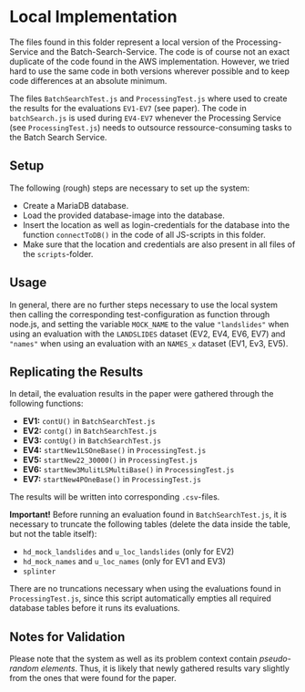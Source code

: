# Local Implementation

The files found in this folder represent a local version of the Processing-Service and the Batch-Search-Service. The code is of course not an exact duplicate of the code found in the AWS implementation. However, we tried hard to use the same code in both versions wherever possible and to keep code differences at an absolute minimum.

The files `BatchSearchTest.js` and `ProcessingTest.js` where used to create the results for the evaluations `EV1-EV7` (see paper). The code in `batchSearch.js` is used during `EV4-EV7` whenever the Processing Service (see `ProcessingTest.js`) needs to outsource ressource-consuming tasks to the Batch Search Service.

## Setup

The following (rough) steps are necessary to set up the system:

- Create a MariaDB database.
- Load the provided database-image into the database.
- Insert the location as well as login-credentials for the database into the function `connectToDB()` in the code of all JS-scripts in this folder.
- Make sure that the location and credentials are also present in all files of the `scripts`-folder.

## Usage

 In general, there are no further steps necessary to use the local system then calling the corresponding test-configuration as function through node.js, and setting the variable `MOCK_NAME` to the value `"landslides"` when using an evaluation with the `LANDSLIDES` dataset (EV2, EV4, EV6, EV7) and `"names"` when using an evaluation with an `NAMES_x` dataset (EV1, Ev3, EV5).

## Replicating the Results

 In detail, the evaluation results in the paper were gathered through the following functions:

- **EV1:** `contU()` in `BatchSearchTest.js`
- **EV2:** `contg()` in `BatchSearchTest.js`
- **EV3:** `contUg()` in `BatchSearchTest.js`
- **EV4:** `startNew1LSOneBase()` in `ProcessingTest.js`
- **EV5:** `startNew22_30000()` in `ProcessingTest.js`
- **EV6:** `startNew3MulitLSMultiBase()` in `ProcessingTest.js`
- **EV7:** `startNew4POneBase()` in `ProcessingTest.js`

 The results will be written into corresponding `.csv`-files.

 **Important!** Before running an evaluation found in `BatchSearchTest.js`, it is necessary to truncate the following tables (delete the data inside the table, but not the table itself):

- `hd_mock_landslides` and `u_loc_landslides` (only for EV2)
- `hd_mock_names` and `u_loc_names` (only for EV1 and EV3)
- `splinter`

 There are no truncations necessary when using the evaluations found in `ProcessingTest.js`, since this script automatically empties all required database tables before it runs its evaluations.

## Notes for Validation

 Please note that the system as well as its problem context contain *pseudo-random elements*. Thus, it is likely that newly gathered results vary slightly from the ones that were found for the paper.
